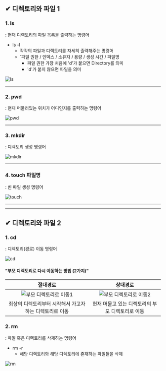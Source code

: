 ## ✔ 디렉토리와 파일 1
### 1. ls
: 현재 디렉토리의 파일 목록을 출력하는 명령어
- ls -l
  - 각각의 파일과 디렉토리를 자세히 출력해주는 명령어
  - `파일 권한 / 인덱스 / 소유자 / 용량 / 생성 시간 / 파일명
    - 파일 권한 가장 처음에 'd'가 붙으면 Directory를 의미
    - 'd'가 붙지 않으면 파일을 의미
    
![ls](https://user-images.githubusercontent.com/54324782/188076231-ac04f053-cd2c-458f-8cea-1fbc22a242fb.png)

- - -
### 2. pwd
: 현재 머물러있는 위치가 어디인지를 출력하는 명령어

![pwd](https://user-images.githubusercontent.com/54324782/188075264-82adafc3-e1cf-4790-b677-d6ee4b0992f7.png)

- - -
### 3. mkdir
: 디렉토리 생성 명령어

![mkdir](https://user-images.githubusercontent.com/54324782/188075548-389724ec-3a5d-46d4-ab5f-d8a133bef4d8.png)

- - -
### 4. touch 파일명
: 빈 파일 생성 명령어

![touch](https://user-images.githubusercontent.com/54324782/188075748-2eb5270b-7328-4905-9341-0ab1e0274d4c.png)

- - -
- - -
## ✔ 디렉토리와 파일 2
### 1. cd
: 디렉토리(경로) 이동 명령어

![cd](https://user-images.githubusercontent.com/54324782/188078306-4665fcaf-210f-4bff-bb9f-b5a1ddc90d76.png)

#### "부모 디렉토리로 다시 이동하는 방법 (2가지)"
| 절대경로 | 상대경로 |
|:--------:|:--------:|
| ![부모 디렉토리로 이동1](https://user-images.githubusercontent.com/54324782/188078836-edf36f97-57f8-4d8b-bff5-a4ed024da41c.png) | ![부모 디렉토리로 이동2](https://user-images.githubusercontent.com/54324782/188078949-2c06ed7d-64d2-43bf-8f4b-f4c30f13a351.png)
| 최상의 디렉토리부터 시작해서 가고자 하는 디렉토리로 이동 | 현재 머물고 있는 디렉토리의 부모 디렉토리로 이동 |

### 2. rm
: 파일 혹은 디렉토리를 삭제하는 명령어
- rm -r
  - 해당 디렉토리와 해당 디렉토리에 존재하는 파일들을 삭제

![rm](https://user-images.githubusercontent.com/54324782/188081403-b1754b75-41ef-455a-ace6-cb3900fa8700.png)
